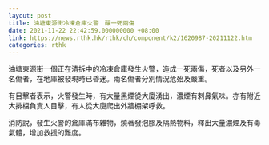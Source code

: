 ```yaml
---
layout: post
title: 油塘東源街冷凍倉庫火警　釀一死兩傷
date: 2021-11-22 22:42:59.000000000 +08:00
link: https://news.rthk.hk/rthk/ch/component/k2/1620987-20211122.htm
categories: rthk
---
```


油塘東源街一個正在清拆中的冷凍倉庫發生火警，造成一死兩傷，死者以及另外一名傷者，在地庫被發現時已昏迷。兩名傷者分別情況危殆及嚴重。

有目擊者表示，火警發生時，有大量黑煙從大廈湧出，濃煙有刺鼻氣味。亦有附近大排檔負責人目擊，有人從大廈爬出外牆棚架呼救。

消防說，發生火警的倉庫滿布雜物，燒著發泡膠及隔熱物料，釋出大量濃煙及有毒氣體，增加救援的難度。
